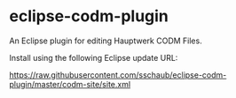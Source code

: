 # eclipse-codm-plugin
An Eclipse plugin for editing Hauptwerk CODM Files.

Install using the following Eclipse update URL:

https://raw.githubusercontent.com/sschaub/eclipse-codm-plugin/master/codm-site/site.xml
